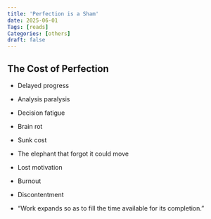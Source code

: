 ```yaml
---
title: 'Perfection is a Sham'
date: 2025-06-01
Tags: [reads]
Categories: [others]
draft: false
---
```


## The Cost of Perfection

* Delayed progress

* Analysis paralysis

* Decision fatigue

* Brain rot

* Sunk cost

* The elephant that forgot it could move

* Lost motivation

* Burnout

* Discontentment

* “Work expands so as to fill the time available for its completion.”